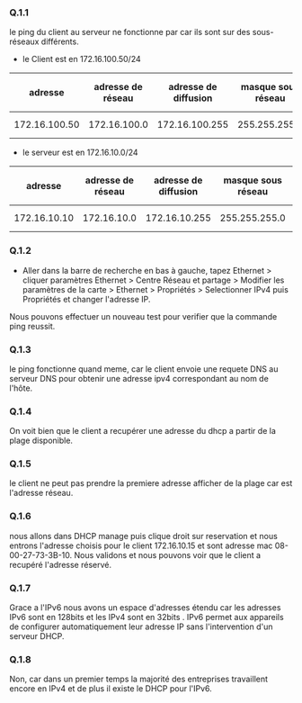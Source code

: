 ### Q.1.1

le ping du client au serveur ne fonctionne par car ils sont sur des sous-réseaux différents.
- le Client est en 172.16.100.50/24

 |adresse      |adresse de réseau |adresse de diffusion | masque sous réseau|plage d'adresses des hotes |
 |:-----------:|:----------------:|:-------------------:|:-----------------:|:-------------------------:|
 |172.16.100.50|172.16.100.0      |172.16.100.255       |255.255.255.0      |172.16.100.1-172.16.100.254|
 
 - le serveur est en 172.16.10.0/24
 
  |adresse      |adresse de réseau |adresse de diffusion | masque sous réseau|plage d'adresses des hotes |
 |:-----------:|:----------------:|:-------------------:|:-----------------:|:--------------------------:|
 |172.16.10.10 |172.16.10.0       |172.16.10.255        |255.255.255.0      |172.16.10.1-172.16.10.254   |

### Q.1.2

- Aller dans la barre de recherche en bas à gauche, tapez Ethernet > cliquer paramètres Ethernet > Centre Réseau et partage > Modifier les paramètres de la carte > Ethernet > Propriétés > Selectionner IPv4 puis Propriétés et changer l'adresse IP.

Nous pouvons effectuer un nouveau test pour verifier que la commande ping reussit.

### Q.1.3

le ping fonctionne quand meme, car le client envoie une requete DNS au serveur DNS pour obtenir une adresse ipv4 correspondant au nom de l'hôte.

### Q.1.4

On voit bien que le client a recupérer une adresse du dhcp a partir de la plage disponible.

### Q.1.5

le client ne peut pas prendre la premiere adresse afficher de la plage car est l'adresse réseau.

### Q.1.6

nous allons dans DHCP manage puis clique droit sur reservation et nous entrons l'adresse choisis pour le client 172.16.10.15 et sont adresse mac 08-00-27-73-3B-10. Nous validons et nous pouvons voir que le client a recupéré l'adresse réservé.

### Q.1.7

Grace a l'IPv6 nous avons un espace d'adresses étendu car les adresses IPv6 sont en 128bits et les IPv4 sont en 32bits . 
IPv6 permet aux appareils de configurer automatiquement leur adresse IP sans l'intervention d'un serveur DHCP.

### Q.1.8

Non, car dans un premier temps la majorité des entreprises travaillent encore en IPv4 et de plus il existe le DHCP pour l'IPv6.